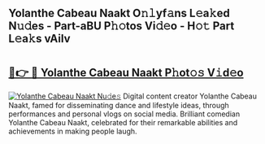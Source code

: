 ## Yolanthe Cabeau Naakt O𝚗𝚕yf𝚊ns L𝚎a𝚔ed N𝚞𝚍es - Part-aBU P𝚑𝚘tos Vi𝚍𝚎o - H𝚘𝚝 Part L𝚎a𝚔s vAiIv

# <h2><a href="http://kfewow6.oniu.top/?m=Yolanthe+Cabeau+Naakt">🔗👉 🔴 Yolanthe Cabeau Naakt P𝚑ot𝚘𝚜 V𝚒d𝚎o</a></h2>

[![Yolanthe Cabeau Naakt Nu𝚍e𝚜](https://i.imgur.com/0qMVB7G.gif)](http://kfewow6.oniu.top/?m=Yolanthe+Cabeau+Naakt)
Digital content creator Yolanthe Cabeau Naakt, famed for disseminating dance and lifestyle ideas, through performances and personal vlogs on social media. Brilliant comedian Yolanthe Cabeau Naakt, celebrated for their remarkable abilities and achievements in making people laugh.  

